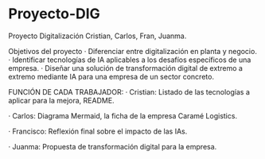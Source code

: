 # Proyecto-DIG
Proyecto Digitalización Cristian, Carlos, Fran, Juanma.

Objetivos del proyecto
· Diferenciar entre digitalización en planta y negocio.
· Identificar tecnologías de IA aplicables a los desafíos específicos de una empresa.
· Diseñar una solución de transformación digital de extremo a extremo mediante IA para una empresa de un sector concreto.


FUNCIÓN DE CADA TRABAJADOR:
· Cristian: Listado de las tecnologías a aplicar para la mejora, README.

· Carlos: Diagrama Mermaid, la ficha de la empresa Caramé Logistics.

· Francisco: Reflexión final sobre el impacto de las IAs.

· Juanma: Propuesta de transformación digital para la empresa.
